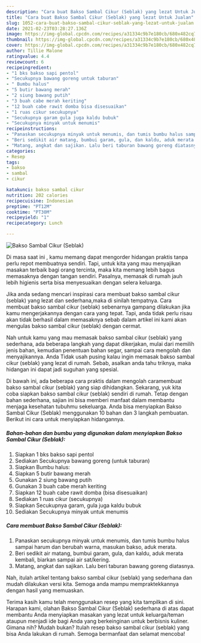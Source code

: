 ```yaml
---
description: "Cara buat Bakso Sambal Cikur (Seblak) yang lezat Untuk Jualan"
title: "Cara buat Bakso Sambal Cikur (Seblak) yang lezat Untuk Jualan"
slug: 1052-cara-buat-bakso-sambal-cikur-seblak-yang-lezat-untuk-jualan
date: 2021-02-23T03:28:27.136Z
image: https://img-global.cpcdn.com/recipes/a31334c9b7e180cb/680x482cq70/bakso-sambal-cikur-seblak-foto-resep-utama.jpg
thumbnail: https://img-global.cpcdn.com/recipes/a31334c9b7e180cb/680x482cq70/bakso-sambal-cikur-seblak-foto-resep-utama.jpg
cover: https://img-global.cpcdn.com/recipes/a31334c9b7e180cb/680x482cq70/bakso-sambal-cikur-seblak-foto-resep-utama.jpg
author: Tillie Malone
ratingvalue: 4.4
reviewcount: 6
recipeingredient:
- "1 bks bakso sapi pentol"
- "Secukupnya bawang goreng untuk taburan"
- " Bumbu halus"
- "5 butir bawang merah"
- "2 siung bawang putih"
- "3 buah cabe merah keriting"
- "12 buah cabe rawit domba bisa disesuaikan"
- "1 ruas cikur secukupnya"
- "Secukupnya garam gula juga kaldu bubuk"
- "Secukupnya minyak untuk menumis"
recipeinstructions:
- "Panaskan secukupnya minyak untuk menumis, dan tumis bumbu halus sampai harum dan berubah warna, masukan bakso, aduk merata."
- "Beri sedikit air matang, bumbui garam, gula, dan kaldu, aduk merata kembali, biarkan sampai air sat/kering."
- "Matang, angkat dan sajikan. Lalu beri taburan bawang goreng diatasnya."
categories:
- Resep
tags:
- bakso
- sambal
- cikur

katakunci: bakso sambal cikur 
nutrition: 202 calories
recipecuisine: Indonesian
preptime: "PT12M"
cooktime: "PT30M"
recipeyield: "1"
recipecategory: Lunch

---
```



![Bakso Sambal Cikur (Seblak)](https://img-global.cpcdn.com/recipes/a31334c9b7e180cb/680x482cq70/bakso-sambal-cikur-seblak-foto-resep-utama.jpg)

Di masa  saat ini , kamu memang dapat mengorder hidangan praktis tanpa perlu repot membuatnya sendiri. Tapi, untuk kita yang mau menyajikan masakan terbaik bagi orang tercinta, maka kita memang lebih bagus memasaknya dengan tangan sendiri. Pasalnya, memasak di rumah jauh lebih higienis serta bisa menyesuaikan dengan selera keluarga.

Jika anda sedang mencari inspirasi cara membuat bakso sambal cikur (seblak) yang lezat dan sederhana,maka di sinilah tempatnya. Cara membuat bakso sambal cikur (seblak)  sebenarnya gampang dilakukan jika kamu mengerjakannya dengan cara yang tepat. Tapi, anda tidak perlu risau akan tidak berhasil dalam memasaknya 
sebab dalam artikel ini kami akan mengulas bakso sambal cikur (seblak) dengan cermat.  



Nah untuk kamu yang mau memasak bakso sambal cikur (seblak) yang sederhana, ada beberapa langkah yang dapat dikerjakan, mulai dari memilih jenis bahan, kemudian penentuan bahan segar, sampai cara mengolah dan menyajikannya. Anda Tidak usah pusing kalau ingin memasak bakso sambal cikur (seblak) yang lezat di rumah. Sebab, asalkan anda  tahu triknya, maka hidangan ini dapat jadi suguhan yang spesial.

Di bawah ini, ada beberapa cara praktis  dalam mengolah caramembuat bakso sambal cikur (seblak) yang siap dihidangkan. Sekarang, yuk kita coba siapkan bakso sambal cikur (seblak) sendiri di rumah. Tetap dengan bahan sederhana, sajian ini bisa memberi manfaat dalam membantu menjaga kesehatan tubuhmu sekeluarga. Anda bisa menyiapkan Bakso Sambal Cikur (Seblak) menggunakan 10 bahan dan 3 langkah pembuatan. Berikut ini cara untuk menyiapkan hidangannya.

<!--inarticleads1-->

##### Bahan-bahan dan bumbu yang digunakan dalam menyiapkan Bakso Sambal Cikur (Seblak):

1. Siapkan 1 bks bakso sapi pentol
1. Sediakan Secukupnya bawang goreng (untuk taburan)
1. Siapkan  Bumbu halus:
1. Siapkan 5 butir bawang merah
1. Gunakan 2 siung bawang putih
1. Gunakan 3 buah cabe merah keriting
1. Siapkan 12 buah cabe rawit domba (bisa disesuaikan)
1. Sediakan 1 ruas cikur (secukupnya)
1. Siapkan Secukupnya garam, gula juga kaldu bubuk
1. Sediakan Secukupnya minyak untuk menumis




<!--inarticleads2-->

##### Cara membuat Bakso Sambal Cikur (Seblak):

1. Panaskan secukupnya minyak untuk menumis, dan tumis bumbu halus sampai harum dan berubah warna, masukan bakso, aduk merata.
1. Beri sedikit air matang, bumbui garam, gula, dan kaldu, aduk merata kembali, biarkan sampai air sat/kering.
1. Matang, angkat dan sajikan. Lalu beri taburan bawang goreng diatasnya.




Nah, itulah artikel tentang  bakso sambal cikur (seblak)  yang sederhana dan mudah dilakukan versi kita. Semoga anda mampu mempraktekkannya dengan hasil yang memuaskan. 

Terima kasih kamu telah menggunakan resep yang kita tampilkan di sini. Harapan kami, olahan  Bakso Sambal Cikur (Seblak) sederhana di atas dapat membantu Anda menyiapkan masakan yang lezat untuk keluarga/teman ataupun menjadi ide bagi Anda yang berkeinginan untuk berbisnis kuliner. Gimana nih? Mudah bukan? Itulah resep bakso sambal cikur (seblak) yang bisa Anda lakukan di rumah. Semoga bermanfaat dan selamat mencoba!

